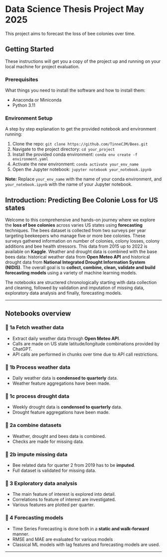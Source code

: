 # Data Science Thesis Project May 2025

This project aims to forecast the loss of bee colonies over time.

## Getting Started

These instructions will get you a copy of the project up and running on your local machine for project evaluation.

### Prerequisites

What things you need to install the software and how to install them:

- Anaconda or Miniconda
- Python 3.11

### Environment Setup

A step by step explanation to get the provided notebook and environment running:

1. Clone the repo: `git clone https://github.com/TinneCJM/Bees.git`
2. Navigate to the project directory: `cd your_project`
3. Install the provided conda environment: `conda env create -f environment.yaml`
4. Activate the new environment: `conda activate your_env_name`
5. Open the Jupyter notebook: `jupyter notebook your_notebook.ipynb`

**Note:** Replace `your_env_name` with the name of your conda environment, and `your_notebook.ipynb` with the name of your Jupyter notebook.


## Introduction: Predicting Bee Colonie Loss for US states

Welcome to this comprehensive and hands-on journey where we explore the **loss of bee colonies** across varies US states using **forecasting** techniques. The bees dataset is collected from two surveys per year targeting beekeepers who manage five or more bee colonies. These surveys gathered information on number of colonies, colony losses, colony additions and bee health stressors. This data from 2015 up to 2022 is available on **Kaggle**. Weather and drought data is combined with the base bees data: historical weather data from **Open Meteo API** and historical drought data from **National Integrated Drought Information System (NIDIS)**. The overall goal is to **collect, combine, clean, validate and build forecasting models** using a variety of machine learning models.

The notebooks are structered chronologically starting with data collection and cleaning, followed by validation and imputation of missing data, exploratory data analysis and finally, forecasting models.

---

## Notebooks overview

###  🐝 1a Fetch weather data
- Extract daily weather data through **Open Meteo API**.
- Calls are made on US state latitude/longitude combinations provided by ChatGPT.
- API calls are performed in chunks over time due to API call restrictions.

### 🐝 1b Process weather data
- Daily weather data is **condensed to quarterly** data.
- Weather feature aggregations have been made.

### 🐝 1c process drought data
- Weekly drought data is **condensed to quarterly** data.
- Drought feature aggregations have been made.

### 🐝 2a combine datasets
- Weather, drought and bees data is combined.
- Checks are made for missing data.

### 🐝 2b impute missing data
- Bee related data for quarter 2 from 2019 has to be **imputed**.
- Full dataset is validated for missing data.

### 🐝 3 Exploratory data analysis
- The main feature of interest is explored into detail.
- Correlations to feature of interest are investigated.
- Various features are plotted per quarter.

### 🐝 4 Forecasting models
- Time Series Forecasting is done both in a **static and walk-forward** manner.
- RMSE and MAE are evaluated for various models
- Classical ML models with lag features and forecasting models are used.

---

